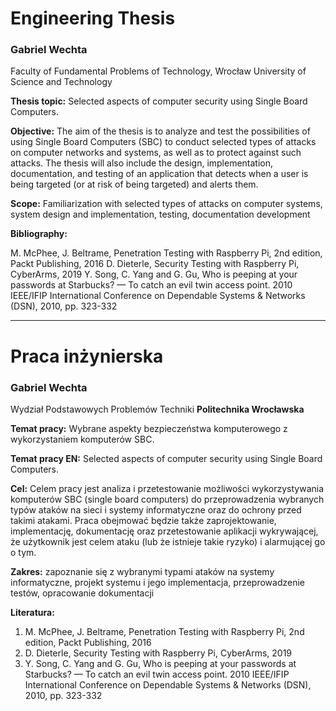 # Engineering Thesis

### Gabriel Wechta
Faculty of Fundamental Problems of Technology, Wrocław University of Science and Technology

**Thesis topic:** Selected aspects of computer security using Single Board Computers.

**Objective:** The aim of the thesis is to analyze and test the possibilities of using Single Board Computers (SBC) to conduct selected types of attacks on computer networks and systems, as well as to protect against such attacks. The thesis will also include the design, implementation, documentation, and testing of an application that detects when a user is being targeted (or at risk of being targeted) and alerts them.

**Scope:** Familiarization with selected types of attacks on computer systems, system design and implementation, testing, documentation development

**Bibliography:**

M. McPhee, J. Beltrame, Penetration Testing with Raspberry Pi, 2nd edition, Packt Publishing, 2016
D. Dieterle, Security Testing with Raspberry Pi, CyberArms, 2019
Y. Song, C. Yang and G. Gu, Who is peeping at your passwords at Starbucks? — To catch an evil twin access point. 2010 IEEE/IFIP International Conference on Dependable Systems & Networks (DSN), 2010, pp. 323-332

---

# Praca inżynierska

### Gabriel Wechta
Wydział Podstawowych Problemów Techniki **Politechnika Wrocławska**

**Temat pracy:** Wybrane aspekty bezpieczeństwa komputerowego z wykorzystaniem komputerów SBC.

**Temat pracy EN:** Selected aspects of computer security using Single Board Computers.

**Cel:** Celem pracy jest analiza i przetestowanie możliwości wykorzystywania komputerów SBC (single board computers) do przeprowadzenia wybranych typów ataków na sieci i systemy informatyczne oraz do ochrony przed takimi atakami. Praca obejmować będzie także zaprojektowanie, implementację, dokumentację oraz przetestowanie aplikacji wykrywającej, że użytkownik jest celem ataku (lub że istnieje takie ryzyko) i alarmującej go o tym.

**Zakres:** zapoznanie się z wybranymi typami ataków na systemy informatyczne, projekt systemu i jego implementacja, przeprowadzenie testów, opracowanie dokumentacji

**Literatura:** 

1. M. McPhee, J. Beltrame, Penetration Testing with Raspberry Pi, 2nd edition, Packt Publishing, 2016
2. D. Dieterle, Security Testing with Raspberry Pi, CyberArms, 2019
3. Y. Song, C. Yang and G. Gu, Who is peeping at your passwords at Starbucks? — To catch an evil twin access point. 2010 IEEE/IFIP International Conference on Dependable Systems & Networks (DSN), 2010, pp. 323-332

